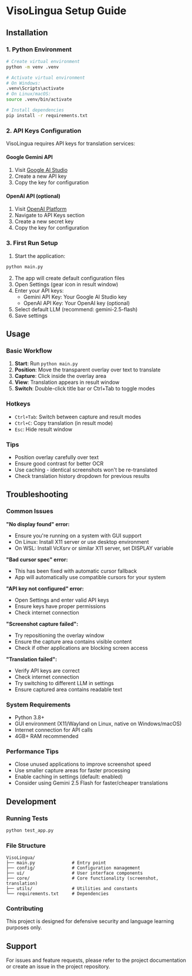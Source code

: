 # VisoLingua Setup Guide

## Installation

### 1. Python Environment
```bash
# Create virtual environment
python -m venv .venv

# Activate virtual environment
# On Windows:
.venv\Scripts\activate
# On Linux/macOS:
source .venv/bin/activate

# Install dependencies
pip install -r requirements.txt
```

### 2. API Keys Configuration

VisoLingua requires API keys for translation services:

#### Google Gemini API
1. Visit [Google AI Studio](https://aistudio.google.com/)
2. Create a new API key
3. Copy the key for configuration

#### OpenAI API (optional)
1. Visit [OpenAI Platform](https://platform.openai.com/)
2. Navigate to API Keys section
3. Create a new secret key
4. Copy the key for configuration

### 3. First Run Setup

1. Start the application:
```bash
python main.py
```

2. The app will create default configuration files
3. Open Settings (gear icon in result window)
4. Enter your API keys:
   - Gemini API Key: Your Google AI Studio key
   - OpenAI API Key: Your OpenAI key (optional)
5. Select default LLM (recommend: gemini-2.5-flash)
6. Save settings

## Usage

### Basic Workflow
1. **Start**: Run `python main.py`
2. **Position**: Move the transparent overlay over text to translate
3. **Capture**: Click inside the overlay area
4. **View**: Translation appears in result window
5. **Switch**: Double-click title bar or Ctrl+Tab to toggle modes

### Hotkeys
- `Ctrl+Tab`: Switch between capture and result modes
- `Ctrl+C`: Copy translation (in result mode)
- `Esc`: Hide result window

### Tips
- Position overlay carefully over text
- Ensure good contrast for better OCR
- Use caching - identical screenshots won't be re-translated
- Check translation history dropdown for previous results

## Troubleshooting

### Common Issues

**"No display found" error:**
- Ensure you're running on a system with GUI support
- On Linux: Install X11 server or use desktop environment
- On WSL: Install VcXsrv or similar X11 server, set DISPLAY variable

**"Bad cursor spec" error:**
- This has been fixed with automatic cursor fallback
- App will automatically use compatible cursors for your system

**"API key not configured" error:**
- Open Settings and enter valid API keys
- Ensure keys have proper permissions
- Check internet connection

**"Screenshot capture failed":**
- Try repositioning the overlay window
- Ensure the capture area contains visible content
- Check if other applications are blocking screen access

**"Translation failed":**
- Verify API keys are correct
- Check internet connection
- Try switching to different LLM in settings
- Ensure captured area contains readable text

### System Requirements
- Python 3.8+
- GUI environment (X11/Wayland on Linux, native on Windows/macOS)
- Internet connection for API calls
- 4GB+ RAM recommended

### Performance Tips
- Close unused applications to improve screenshot speed
- Use smaller capture areas for faster processing
- Enable caching in settings (default: enabled)
- Consider using Gemini 2.5 Flash for faster/cheaper translations

## Development

### Running Tests
```bash
python test_app.py
```

### File Structure
```
VisoLingua/
├── main.py              # Entry point
├── config/              # Configuration management
├── ui/                  # User interface components
├── core/                # Core functionality (screenshot, translation)
├── utils/               # Utilities and constants
└── requirements.txt     # Dependencies
```

### Contributing
This project is designed for defensive security and language learning purposes only.

## Support

For issues and feature requests, please refer to the project documentation or create an issue in the project repository.